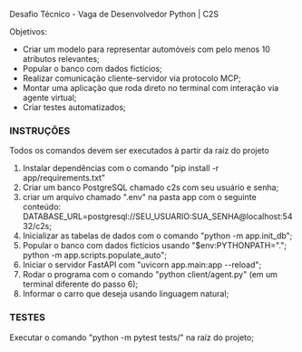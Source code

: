 Desafio Técnico - Vaga de Desenvolvedor Python | C2S

Objetivos:
- Criar um modelo para representar automóveis com pelo menos 10 atributos relevantes;
- Popular o banco com dados fictícios;
- Realizar comunicação cliente-servidor via protocolo MCP;
- Montar uma aplicação que roda direto no terminal com interação via agente virtual;
- Criar testes automatizados;

### INSTRUÇÕES ###

Todos os comandos devem ser executados à partir da raíz do projeto

1. Instalar dependências com o comando "pip install -r app/requirements.txt"
2. Criar um banco PostgreSQL chamado c2s com seu usuário e senha;
3. criar um arquivo chamado ".env" na pasta app com o seguinte conteúdo:
DATABASE_URL=postgresql://SEU_USUARIO:SUA_SENHA@localhost:5432/c2s;
4. Inicializar as tabelas de dados com o comando "python -m app.init_db";
5. Popular o banco com dados fictícios usando "$env:PYTHONPATH="."; python -m app.scripts.populate_auto";
6. Iniciar o servidor FastAPI com "uvicorn app.main:app --reload";
7. Rodar o programa com o comando "python client/agent.py" (em um terminal diferente do passo 6);
8. Informar o carro que deseja usando linguagem natural;

### TESTES ###

Executar o comando "python -m pytest tests/" na raíz do projeto;